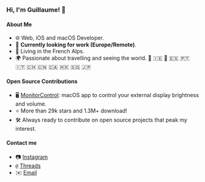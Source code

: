 ### Hi, I'm Guillaume! 👋

#### About Me

- 🌐 Web, iOS and macOS Developer.
- 💼 **Currently looking for work (Europe/Remote)**.
- 📍 Living in the French Alps.
- 🌍 Passionate about travelling and seeing the world.
 🏴󠁧󠁢󠁳󠁣󠁴󠁿 🇮🇪 🏴󠁧󠁢󠁥󠁮󠁧󠁿 🇪🇸 🇵🇹 🇮🇹 🇨🇭 🇨🇳 🇨🇦 🇭🇰 🇸🇬 🇯🇵

#### Open Source Contributions

- 🖥️ [MonitorControl](https://github.com/MonitorControl/MonitorControl): macOS app to control your external display brightness and volume.
- ⭐ More than 29k stars and 1.3M+ download!
- 🛠️ Always ready to contribute on open source projects that peak my interest.

#### Contact me

- 📷 [Instagram](https://www.instagram.com/noir.blanc.gris/)
- `@` [Threads](https://www.threads.net/@noir.blanc.gris)
- ✉️ [Email](mailto:guillaume.broder@hotmail.fr)
